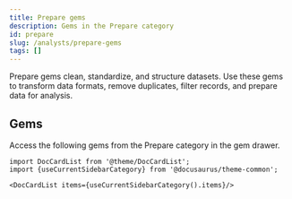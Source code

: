 ```yaml
---
title: Prepare gems
description: Gems in the Prepare category
id: prepare
slug: /analysts/prepare-gems
tags: []
---
```


Prepare gems clean, standardize, and structure datasets. Use these gems to transform data formats, remove duplicates, filter records, and prepare data for analysis.

## Gems

Access the following gems from the Prepare category in the gem drawer.

```mdx-code-block
import DocCardList from '@theme/DocCardList';
import {useCurrentSidebarCategory} from '@docusaurus/theme-common';

<DocCardList items={useCurrentSidebarCategory().items}/>
```
